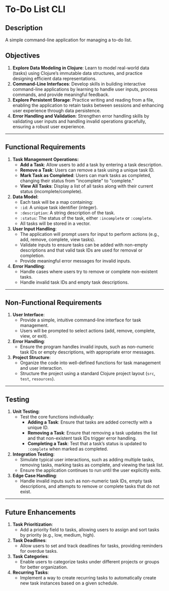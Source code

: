 # To-Do List CLI

## Description

A simple command-line application for managing a to-do list.

## Objectives

1. **Explore Data Modeling in Clojure**: Learn to model real-world data (tasks) using Clojure’s immutable data structures, and practice designing efficient data representations.
3. **Command-Line Interfaces**: Develop skills in building interactive command-line applications by learning to handle user inputs, process commands, and provide meaningful feedback.
4. **Explore Persistent Storage**: Practice writing and reading from a file, enabling the application to retain tasks between sessions and enhancing user experience through data persistence.
5. **Error Handling and Validation**: Strengthen error handling skills by validating user inputs and handling invalid operations gracefully, ensuring a robust user experience.

---

## Functional Requirements

1. **Task Management Operations:**
	- **Add a Task**: Allow users to add a task by entering a task description.
	- **Remove a Task**: Users can remove a task using a unique task ID.
	- **Mark Task as Completed**: Users can mark tasks as completed, changing their status from "incomplete" to "complete."
	- **View All Tasks**: Display a list of all tasks along with their current status (incomplete/complete).
2. **Data Model**:
	- Each task will be a map containing:
	 - `:id`: A unique task identifier (integer).
	 - `:description`: A string description of the task.
	 - `:status`: The status of the task, either `:incomplete` or `:complete`.
   - All tasks will be stored in a vector.
3. **User Input Handling**:
	- The application will prompt users for input to perform actions (e.g., add, remove, complete, view tasks).
	- Validate inputs to ensure tasks can be added with non-empty descriptions and that valid task IDs are used for removal or completion.
	- Provide meaningful error messages for invalid inputs.
4. **Error Handling**:
	- Handle cases where users try to remove or complete non-existent tasks.
	- Handle invalid task IDs and empty task descriptions.

---

## Non-Functional Requirements

1. **User Interface**:
	- Provide a simple, intuitive command-line interface for task management.
	- Users will be prompted to select actions (add, remove, complete, view, or exit).
2. **Error Handling**:
	- Ensure the program handles invalid inputs, such as non-numeric task IDs or empty descriptions, with appropriate error messages.
3. **Project Structure**:
	- Organize the code into well-defined functions for task management and user interaction.
	- Structure the project using a standard Clojure project layout (`src`, `test`, `resources`).

---

## Testing

1. **Unit Testing**:
   - Test the core functions individually:
     - **Adding a Task**: Ensure that tasks are added correctly with a unique ID.
     - **Removing a Task**: Ensure that removing a task updates the list and that non-existent task IDs trigger error handling.
     - **Completing a Task**: Test that a task’s status is updated to `:complete` when marked as completed.
2. **Integration Testing**:
	- Simulate typical user interactions, such as adding multiple tasks, removing tasks, marking tasks as complete, and viewing the task list.
	- Ensure the application continues to run until the user explicitly exits.
3. **Edge Case Handling**:
	- Handle invalid inputs such as non-numeric task IDs, empty task descriptions, and attempts to remove or complete tasks that do not exist.
	
---

## Future Enhancements

1. **Task Prioritization**:
	- Add a priority field to tasks, allowing users to assign and sort tasks by priority (e.g., low, medium, high).
2. **Task Deadlines**:
	- Allow users to set and track deadlines for tasks, providing reminders for overdue tasks.
3. **Task Categories**:
	- Enable users to categorize tasks under different projects or groups for better organization.
4. **Recurring Tasks**:
	- Implement a way to create recurring tasks to automatically create new task instances based on a given schedule.
